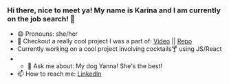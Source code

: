 ### Hi there, nice to meet ya! My name is Karina and I am currently on the job search! 👋 

- 😄 Pronouns: she/her
- 🔭 Checkout a really cool project I was a part of: [Video](https://www.youtube.com/watch?v=ZnTJXJw4Izo&list=PLx0iOsdUOUmnPA9l9RyeENObqv4SJi-_S&index=15) || [Repo](https://github.com/GH-Squirtle-Squad/tagged)
- Currently working on a cool project involving cocktails🍸 using JS/React 
- - 💬 Ask me about: My dog Yanna! She's the best!
-  📫 How to reach me: [LinkedIn](https://www.linkedin.com/in/karina-zuniga/)

<!--
**mkybun/mkybun** is a ✨ _special_ ✨ repository because its `README.md` (this file) appears on your GitHub profile.

Here are some ideas to get you started:

- 👯 I’m looking to collaborate on ...
- 🤔 I’m looking for help with ...
- ⚡ Fun fact: ...
-->
